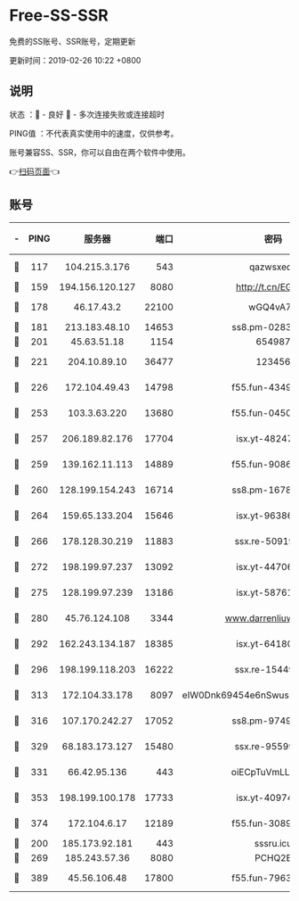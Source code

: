 # Free-SS-SSR

免费的SS账号、SSR账号，定期更新

更新时间：2019-02-26 10:22 +0800

## 说明

状态     ：🙂 - 良好 🙁 - 多次连接失败或连接超时

PING值   ：不代表真实使用中的速度，仅供参考。

账号兼容SS、SSR，你可以自由在两个软件中使用。

👉[扫码页面](https://liesauer.github.io/free-ss-ssr.github.io/)👈

## 账号

|-|PING|服务器|端口|密码|加密方式|区域|
|:----:|:----:|:-----:|-----:|:----:|:----:|:----:|
|🙂|117|104.215.3.176|543|qazwsxedc|aes-256-gcm|JP|
|🙂|159|194.156.120.127|8080|http://t.cn/EGJIyrl|rc4-md5|RU|
|🙂|178|46.17.43.2|22100|wGQ4vA7D|aes-256-gcm|RU|
|🙂|181|213.183.48.10|14653|ss8.pm-02834105|rc4-md5|RU|
|🙂|201|45.63.51.18|1154|654987|chacha20|US|
|🙂|221|204.10.89.10|36477|123456|aes-256-cfb|US|
|🙂|226|172.104.49.43|14798|f55.fun-43493243|aes-256-cfb|SG|
|🙂|253|103.3.63.220|13680|f55.fun-04505509|aes-256-cfb|SG|
|🙂|257|206.189.82.176|17704|isx.yt-48247850|aes-256-cfb|SG|
|🙂|259|139.162.11.113|14889|f55.fun-90867001|aes-256-cfb|SG|
|🙂|260|128.199.154.243|16714|ss8.pm-16780170|aes-256-cfb|SG|
|🙂|264|159.65.133.204|15646|isx.yt-96386254|aes-256-cfb|SG|
|🙂|266|178.128.30.219|11883|ssx.re-50919809|aes-256-cfb|SG|
|🙂|272|198.199.97.237|13092|isx.yt-44706124|aes-256-cfb|US|
|🙂|275|128.199.97.239|13186|isx.yt-58761687|aes-256-cfb|SG|
|🙂|280|45.76.124.108|3344|www.darrenliuwei.com|aes-256-cfb|AU|
|🙂|292|162.243.134.187|18385|isx.yt-64180950|aes-256-cfb|US|
|🙂|296|198.199.118.203|16222|ssx.re-15449751|aes-256-cfb|US|
|🙂|313|172.104.33.178|8097|eIW0Dnk69454e6nSwuspv9DmS201tQ0D|aes-256-cfb|SG|
|🙂|316|107.170.242.27|17052|ss8.pm-97495398|aes-256-cfb|US|
|🙂|329|68.183.173.127|15480|ssx.re-95599154|aes-256-cfb|US|
|🙂|331|66.42.95.136|443|oiECpTuVmLLxk4Ts|aes-256-cfb|US|
|🙂|353|198.199.100.178|17733|isx.yt-40974898|aes-256-cfb|US|
|🙂|374|172.104.6.17|12189|f55.fun-30895721|aes-256-cfb|US|
|🙂|200|185.173.92.181|443|sssru.icu|rc4-md5|RU|
|🙂|269|185.243.57.36|8080|PCHQ2E|rc4-md5|US|
|🙁|389|45.56.106.48|17800|f55.fun-79636491|aes-256-cfb|US|
